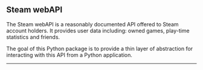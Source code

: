 ## Steam webAPI

The Steam webAPI is a reasonably documented API offered to Steam account holders. It provides user data including: owned games, play-time statistics and friends.

The goal of this Python package is to provide a thin layer of abstraction for interacting with this API from a Python application.

---
